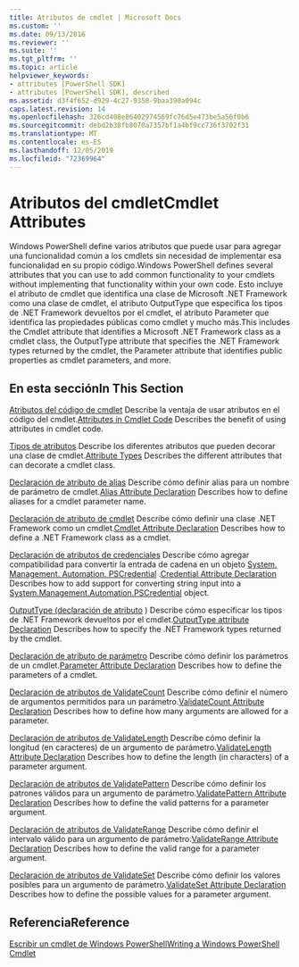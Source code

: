 ```yaml
---
title: Atributos de cmdlet | Microsoft Docs
ms.custom: ''
ms.date: 09/13/2016
ms.reviewer: ''
ms.suite: ''
ms.tgt_pltfrm: ''
ms.topic: article
helpviewer_keywords:
- attributes [PowerShell SDK]
- attributes [PowerShell SDK], described
ms.assetid: d3f4f652-d929-4c27-9358-9baa390a094c
caps.latest.revision: 14
ms.openlocfilehash: 326cd408e86402974569fc76d5e473be5a56f0b6
ms.sourcegitcommit: debd2b38fb8070a7357bf1a4bf9cc736f3702f31
ms.translationtype: MT
ms.contentlocale: es-ES
ms.lasthandoff: 12/05/2019
ms.locfileid: "72369964"
---
```

# <a name="cmdlet-attributes"></a><span data-ttu-id="a777f-102">Atributos del cmdlet</span><span class="sxs-lookup"><span data-stu-id="a777f-102">Cmdlet Attributes</span></span>

<span data-ttu-id="a777f-103">Windows PowerShell define varios atributos que puede usar para agregar una funcionalidad común a los cmdlets sin necesidad de implementar esa funcionalidad en su propio código.</span><span class="sxs-lookup"><span data-stu-id="a777f-103">Windows PowerShell defines several attributes that you can use to add common functionality to your cmdlets without implementing that functionality within your own code.</span></span> <span data-ttu-id="a777f-104">Esto incluye el atributo de cmdlet que identifica una clase de Microsoft .NET Framework como una clase de cmdlet, el atributo OutputType que especifica los tipos de .NET Framework devueltos por el cmdlet, el atributo Parameter que identifica las propiedades públicas como cmdlet y mucho más.</span><span class="sxs-lookup"><span data-stu-id="a777f-104">This includes the Cmdlet attribute that identifies a Microsoft .NET Framework class as a cmdlet class, the OutputType attribute that specifies the .NET Framework types returned by the cmdlet, the Parameter attribute that identifies public properties as cmdlet parameters, and more.</span></span>

## <a name="in-this-section"></a><span data-ttu-id="a777f-105">En esta sección</span><span class="sxs-lookup"><span data-stu-id="a777f-105">In This Section</span></span>

<span data-ttu-id="a777f-106">[Atributos del código de cmdlet](./attributes-in-cmdlet-code.md) Describe la ventaja de usar atributos en el código del cmdlet.</span><span class="sxs-lookup"><span data-stu-id="a777f-106">[Attributes in Cmdlet Code](./attributes-in-cmdlet-code.md) Describes the benefit of using attributes in cmdlet code.</span></span>

<span data-ttu-id="a777f-107">[Tipos de atributos](./attribute-types.md) Describe los diferentes atributos que pueden decorar una clase de cmdlet.</span><span class="sxs-lookup"><span data-stu-id="a777f-107">[Attribute Types](./attribute-types.md) Describes the different attributes that can decorate a cmdlet class.</span></span>

<span data-ttu-id="a777f-108">[Declaración de atributo de alias](./alias-attribute-declaration.md) Describe cómo definir alias para un nombre de parámetro de cmdlet.</span><span class="sxs-lookup"><span data-stu-id="a777f-108">[Alias Attribute Declaration](./alias-attribute-declaration.md) Describes how to define aliases for a cmdlet parameter name.</span></span>

<span data-ttu-id="a777f-109">[Declaración de atributo de cmdlet](./cmdlet-attribute-declaration.md) Describe cómo definir una clase .NET Framework como un cmdlet.</span><span class="sxs-lookup"><span data-stu-id="a777f-109">[Cmdlet Attribute Declaration](./cmdlet-attribute-declaration.md) Describes how to define a .NET Framework class as a cmdlet.</span></span>

<span data-ttu-id="a777f-110">[Declaración de atributos de credenciales](./credential-attribute-declaration.md) Describe cómo agregar compatibilidad para convertir la entrada de cadena en un objeto [System. Management. Automation. PSCredential](/dotnet/api/System.Management.Automation.PSCredential) .</span><span class="sxs-lookup"><span data-stu-id="a777f-110">[Credential Attribute Declaration](./credential-attribute-declaration.md) Describes how to add support for converting string input into a [System.Management.Automation.PSCredential](/dotnet/api/System.Management.Automation.PSCredential) object.</span></span>

<span data-ttu-id="a777f-111">[OutputType (declaración de atributo](./outputtype-attribute-declaration.md) ) Describe cómo especificar los tipos de .NET Framework devueltos por el cmdlet.</span><span class="sxs-lookup"><span data-stu-id="a777f-111">[OutputType attribute Declaration](./outputtype-attribute-declaration.md) Describes how to specify the .NET Framework types returned by the cmdlet.</span></span>

<span data-ttu-id="a777f-112">[Declaración de atributo de parámetro](./parameter-attribute-declaration.md) Describe cómo definir los parámetros de un cmdlet.</span><span class="sxs-lookup"><span data-stu-id="a777f-112">[Parameter Attribute Declaration](./parameter-attribute-declaration.md) Describes how to define the parameters of a cmdlet.</span></span>

<span data-ttu-id="a777f-113">[Declaración de atributos de ValidateCount](./validatecount-attribute-declaration.md) Describe cómo definir el número de argumentos permitidos para un parámetro.</span><span class="sxs-lookup"><span data-stu-id="a777f-113">[ValidateCount Attribute Declaration](./validatecount-attribute-declaration.md) Describes how to define how many arguments are allowed for a parameter.</span></span>

<span data-ttu-id="a777f-114">[Declaración de atributos de ValidateLength](./validatelength-attribute-declaration.md) Describe cómo definir la longitud (en caracteres) de un argumento de parámetro.</span><span class="sxs-lookup"><span data-stu-id="a777f-114">[ValidateLength Attribute Declaration](./validatelength-attribute-declaration.md) Describes how to define the length (in characters) of a parameter argument.</span></span>

<span data-ttu-id="a777f-115">[Declaración de atributos de ValidatePattern](./validatepattern-attribute-declaration.md) Describe cómo definir los patrones válidos para un argumento de parámetro.</span><span class="sxs-lookup"><span data-stu-id="a777f-115">[ValidatePattern Attribute Declaration](./validatepattern-attribute-declaration.md) Describes how to define the valid patterns for a parameter argument.</span></span>

<span data-ttu-id="a777f-116">[Declaración de atributos de ValidateRange](./validaterange-attribute-declaration.md) Describe cómo definir el intervalo válido para un argumento de parámetro.</span><span class="sxs-lookup"><span data-stu-id="a777f-116">[ValidateRange Attribute Declaration](./validaterange-attribute-declaration.md) Describes how to define the valid range for a parameter argument.</span></span>

<span data-ttu-id="a777f-117">[Declaración de atributos de ValidateSet](./validateset-attribute-declaration.md) Describe cómo definir los valores posibles para un argumento de parámetro.</span><span class="sxs-lookup"><span data-stu-id="a777f-117">[ValidateSet Attribute Declaration](./validateset-attribute-declaration.md) Describes how to define the possible values for a parameter argument.</span></span>

## <a name="reference"></a><span data-ttu-id="a777f-118">Referencia</span><span class="sxs-lookup"><span data-stu-id="a777f-118">Reference</span></span>

[<span data-ttu-id="a777f-119">Escribir un cmdlet de Windows PowerShell</span><span class="sxs-lookup"><span data-stu-id="a777f-119">Writing a Windows PowerShell Cmdlet</span></span>](./writing-a-windows-powershell-cmdlet.md)
